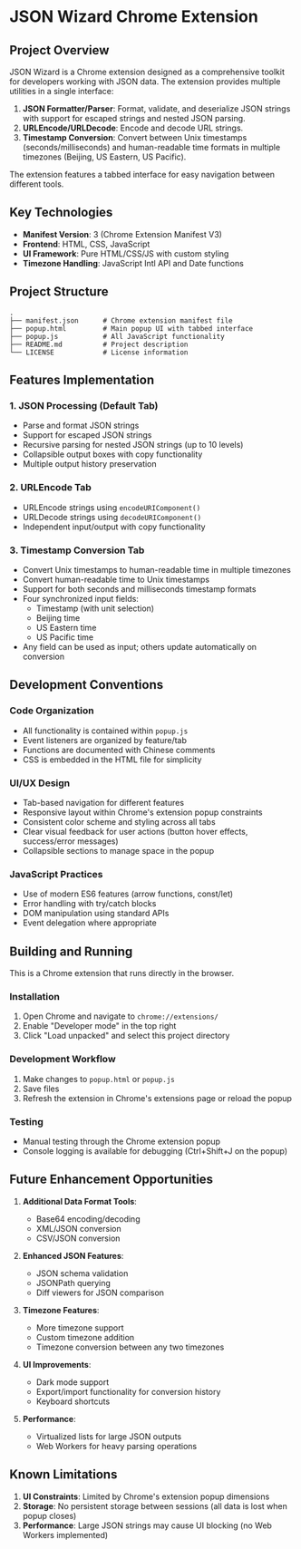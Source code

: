 # JSON Wizard Chrome Extension

## Project Overview

JSON Wizard is a Chrome extension designed as a comprehensive toolkit for developers working with JSON data. The extension provides multiple utilities in a single interface:

1. **JSON Formatter/Parser**: Format, validate, and deserialize JSON strings with support for escaped strings and nested JSON parsing.
2. **URLEncode/URLDecode**: Encode and decode URL strings.
3. **Timestamp Conversion**: Convert between Unix timestamps (seconds/milliseconds) and human-readable time formats in multiple timezones (Beijing, US Eastern, US Pacific).

The extension features a tabbed interface for easy navigation between different tools.

## Key Technologies

- **Manifest Version**: 3 (Chrome Extension Manifest V3)
- **Frontend**: HTML, CSS, JavaScript
- **UI Framework**: Pure HTML/CSS/JS with custom styling
- **Timezone Handling**: JavaScript Intl API and Date functions

## Project Structure

```
.
├── manifest.json      # Chrome extension manifest file
├── popup.html         # Main popup UI with tabbed interface
├── popup.js           # All JavaScript functionality
├── README.md          # Project description
└── LICENSE            # License information
```

## Features Implementation

### 1. JSON Processing (Default Tab)
- Parse and format JSON strings
- Support for escaped JSON strings
- Recursive parsing for nested JSON strings (up to 10 levels)
- Collapsible output boxes with copy functionality
- Multiple output history preservation

### 2. URLEncode Tab
- URLEncode strings using `encodeURIComponent()`
- URLDecode strings using `decodeURIComponent()`
- Independent input/output with copy functionality

### 3. Timestamp Conversion Tab
- Convert Unix timestamps to human-readable time in multiple timezones
- Convert human-readable time to Unix timestamps
- Support for both seconds and milliseconds timestamp formats
- Four synchronized input fields:
  - Timestamp (with unit selection)
  - Beijing time
  - US Eastern time
  - US Pacific time
- Any field can be used as input; others update automatically on conversion

## Development Conventions

### Code Organization
- All functionality is contained within `popup.js`
- Event listeners are organized by feature/tab
- Functions are documented with Chinese comments
- CSS is embedded in the HTML file for simplicity

### UI/UX Design
- Tab-based navigation for different features
- Responsive layout within Chrome's extension popup constraints
- Consistent color scheme and styling across all tabs
- Clear visual feedback for user actions (button hover effects, success/error messages)
- Collapsible sections to manage space in the popup

### JavaScript Practices
- Use of modern ES6 features (arrow functions, const/let)
- Error handling with try/catch blocks
- DOM manipulation using standard APIs
- Event delegation where appropriate

## Building and Running

This is a Chrome extension that runs directly in the browser.

### Installation
1. Open Chrome and navigate to `chrome://extensions/`
2. Enable "Developer mode" in the top right
3. Click "Load unpacked" and select this project directory

### Development Workflow
1. Make changes to `popup.html` or `popup.js`
2. Save files
3. Refresh the extension in Chrome's extensions page or reload the popup

### Testing
- Manual testing through the Chrome extension popup
- Console logging is available for debugging (Ctrl+Shift+J on the popup)

## Future Enhancement Opportunities

1. **Additional Data Format Tools**:
   - Base64 encoding/decoding
   - XML/JSON conversion
   - CSV/JSON conversion

2. **Enhanced JSON Features**:
   - JSON schema validation
   - JSONPath querying
   - Diff viewers for JSON comparison

3. **Timezone Features**:
   - More timezone support
   - Custom timezone addition
   - Timezone conversion between any two timezones

4. **UI Improvements**:
   - Dark mode support
   - Export/import functionality for conversion history
   - Keyboard shortcuts

5. **Performance**:
   - Virtualized lists for large JSON outputs
   - Web Workers for heavy parsing operations

## Known Limitations

1. **UI Constraints**: Limited by Chrome's extension popup dimensions
2. **Storage**: No persistent storage between sessions (all data is lost when popup closes)
3. **Performance**: Large JSON strings may cause UI blocking (no Web Workers implemented)
